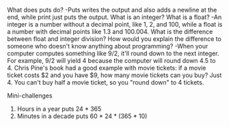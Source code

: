 What does puts do?
-Puts writes the output and also adds a newline at the end, while print just puts the output.
What is an integer? What is a float?
-An integer is a number without a decimal point, like 1, 2, and 100, while a float is a number with decimal points like 1.3 and 100.004.
What is the difference between float and integer division? How would you explain the difference to someone who doesn't know anything about programming?
-When your computer computes something like 9/2, it'll round down to the next integer. For example, 9/2 will yield 4 because the computer will round down 4.5 to 4. Chris Pine's book had a good example with movie tickets: if a movie ticket costs $2 and you have $9, how many movie tickets can you buy? Just 4. You can't buy half a movie ticket, so you "round down" to 4 tickets. 

Mini-challenges
1. Hours in a year
puts 24 * 365
2. Minutes in a decade
puts 60 * 24 * (365 * 10)